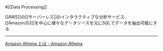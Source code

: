 #[[Data Processing]]

[[AWS]]の[[サーバーレス]]のインタラクティブな分析サービス、[[Amazon/S3]]を中心に様々なデータソースを元にSQLでデータを抽出可能にする

---

[Amazon Athena とは - Amazon Athena](https://docs.aws.amazon.com/ja_jp/athena/latest/ug/what-is.html)